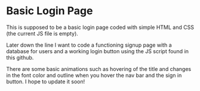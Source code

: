 # Basic Login Page

This is supposed to be a basic login page coded with simple HTML and CSS (the current JS file is empty).

Later down the line I want to code a functioning signup page with a database for users and a working login button using the JS script found in this github.

There are some basic animations such as hovering of the title and changes in the font color and outline when you hover the nav bar and the sign in button. I hope to update it soon!
